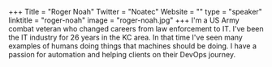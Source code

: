 +++
Title = "Roger Noah"
Twitter = "Noatec"
Website = ""
type = "speaker"
linktitle = "roger-noah"
image = "roger-noah.jpg"
+++
I'm a US Army combat veteran who changed careers from law enforcement to IT. I've been the IT industry for 26 years in the KC area. In that time I've seen many examples of humans doing things that machines should be doing. I have a passion for automation and helping clients on their DevOps journey.
